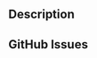 <!--

Before you submit this PR, please make sure that you meet these criteria:

* Did you read the [contributing guide](https://github.com/zappa/Zappa/#contributing)?

* If this is a non-trivial commit, did you **open a ticket** for discussion?

* Did you **put the URL for that ticket in a comment** in the code?

* If you made a new function, did you **write a good docstring** for it?

* Did you avoid putting "_" in front of your new function for no reason?

* Did you write a test for your new code?

* Did the Travis build pass?

* Did you improve (or at least not significantly reduce)  the amount of code test coverage?

* Did you **make sure this code actually works on Lambda**, as well as locally?

* Did you test this code with all of **Python 3.7**, **Python 3.8** and **Python 3.9 ? 

* Does this commit ONLY relate to the issue at hand and have your linter shit all over the code?

If so, awesome! If not, please try to fix those issues before submitting your Pull Request.

Thank you for your contribution!

-->

## Description
<!-- Please describe the changes included in this PR --> 

## GitHub Issues
<!-- Proposed changes should be discussed in an issue before submitting a PR. -->
<!-- Link to relevant tickets here. -->

